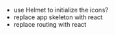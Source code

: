- use Helmet to initialize the icons?
- replace app skeleton with react
- replace routing with react
